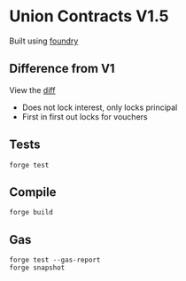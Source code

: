 # Union Contracts V1.5

Built using [foundry](https://book.getfoundry.sh/)

## Difference from V1

View the [diff](https://github.com/unioncredit/union-v1.5-contracts/compare/v1...v1.5)

-   Does not lock interest, only locks principal
-   First in first out locks for vouchers

## Tests

```
forge test
```

## Compile

```
forge build
```

## Gas

```
forge test --gas-report
forge snapshot
```
